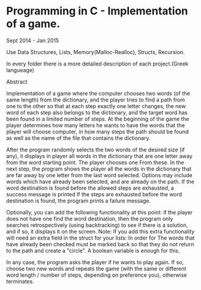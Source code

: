 
# Programming in C - Implementation of a game.
Sept 2014 - Jan 2015

Use Data Structures, Lists, Memory(Malloc-Realloc), Structs, Recursion.

In every folder there is a more detailed description of each project.(Greek langueage)

Abstract


Implementation of a game where the computer chooses two words (of the same length) from the dictionary, and the player
tries to find a path from one to the other so that at each step exactly one letter changes,
the new word of each step also belongs to the dictionary, and the target word has been found in a limited
number of steps.
At the beginning of the game the player determines how many letters he wants to have the words that the player will choose
computer, in how many steps the path should be found as well as the name of the file that
contains the dictionary.

After the program randomly selects the two words of the desired size (if any), it displays in
player all words in the dictionary that are one letter away from the word starting point. The player chooses one
From these. In the next step, the program shows the player all the words in the dictionary that are far away
by one letter from the last word selected. Options may include words
which have already been selected, and are already on the path.
If the word destination is found before the allowed steps are exhausted, a success message is printed
If the steps are exhausted before the word destination is found, the program prints a failure message.

Optionally, you can add the following functionality at this point: if the player does not have one
find the word destination, then the program only searches retrospectively (using backtracking) to see if
there is a solution, and if so, it displays it on the screen. Note: If you add this extra
functionality will need an extra field in the struct for your lists: In order for
The words that have already been checked must be marked back so that they do not return to the path and
create a "circle". A boolean variable is enough for this.


In any case, the program asks the player if he wants to play again. If so, choose two new words and
repeats the game (with the same or different word length / number of steps, depending on preference
you), otherwise terminates.

